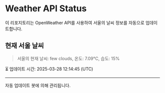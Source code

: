 
# Weather API Status

이 리포지토리는 OpenWeather API를 사용하여 서울의 날씨 정보를 자동으로 업데이트합니다.

## 현재 서울 날씨
> 서울의 현재 날씨: few clouds, 온도: 7.09°C, 습도: 15%

⏳ 업데이트 시간: 2025-03-28 12:14:45 (UTC)

---
자동 업데이트 봇에 의해 관리됩니다.
